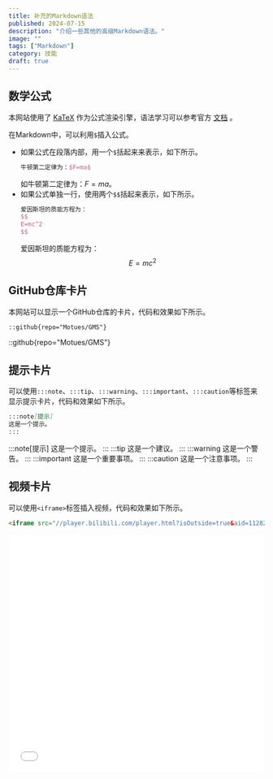 ```yaml
---
title: 补充的Markdown语法
published: 2024-07-15
description: "介绍一些其他的高级Markdown语法。"
image: ""
tags: ["Markdown"]
category: 技能
draft: true
---
```


## 数学公式
本网站使用了 [KaTeX](https://katex.org/) 作为公式渲染引擎，语法学习可以参考官方 [文档](https://katex.org/docs/supported) 。

在Markdown中，可以利用`$`插入公式。  
* 如果公式在段落内部，用一个`$`括起来来表示，如下所示。
    ```latex
    牛顿第二定律为：$F=ma$
    ```
    如牛顿第二定律为：$F=ma$。 
* 如果公式单独一行，使用两个`$$`括起来表示，如下所示。
    ```latex
    爱因斯坦的质能方程为：
    $$
    E=mc^2
    $$
    ```
    爱因斯坦的质能方程为：
    $$
    E=mc^2
    $$

## GitHub仓库卡片
本网站可以显示一个GitHub仓库的卡片，代码和效果如下所示。
```markdown
::github{repo="Motues/GMS"}
```
::github{repo="Motues/GMS"}

## 提示卡片
可以使用`:::note`、`:::tip`、`:::warning`、`:::important`、`:::caution`等标签来显示提示卡片，代码和效果如下所示。
```markdown
:::note[提示]
这是一个提示。
:::
```
:::note[提示]
这是一个提示。
:::
:::tip
这是一个建议。
:::
:::warning
这是一个警告。
:::
:::important
这是一个重要事项。
:::
:::caution
这是一个注意事项。
:::

## 视频卡片
可以使用`<iframe>`标签插入视频，代码和效果如下所示。
```html
<iframe src="//player.bilibili.com/player.html?isOutside=true&aid=112823891921963&bvid=BV1n281ePEd9&cid=500001622491427&p=1" scrolling="no" frameborder="no" framespacing="0" allowfullscreen="true" width="100%" height="468"></iframe>
```
<iframe src="//player.bilibili.com/player.html?isOutside=true&aid=112823891921963&bvid=BV1n281ePEd9&cid=500001622491427&p=1" scrolling="no" frameborder="no" framespacing="0" allowfullscreen="true" width="100%" height="468"></iframe>


